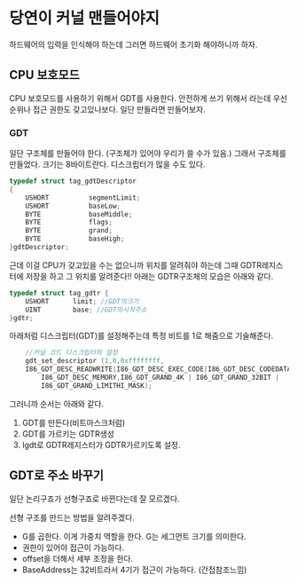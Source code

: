 # 당연이 커널 맨들어야지

하드웨어의 입력을 인식해야 하는데 그러면 하드웨어 초기화 해야하니까 하자.

## CPU 보호모드
CPU 보호모드를 사용하기 위해서 GDT를 사용한다. 안전하게 쓰기 위해서 라는데 우선순위나 접근 권한도 갖고있나보다. 일단 만들라면 만들어보자.

### GDT

일단 구조체를 만들어야 한다. (구조체가 있어야 우리가 쓸 수가 있음.) 그래서 구조체를 만들었다. 크기는 8바이트란다. 디스크립터가 많을 수도 있다.
```c++
typedef struct tag_gdtDescriptor 
{
	USHORT			segmentLimit;
	USHORT			baseLow;
	BYTE			baseMiddle;
	BYTE			flags;
	BYTE			grand;
	BYTE			baseHigh;
}gdtDescriptor;
```
근데 이걸 CPU가 갖고있을 수는 없으니까 위치를 알려줘야 하는데 그때 GDTR레지스터에 저장을 하고 그 위치를 알려준다!! 아래는 GDTR구조체의 모습은 아래와 같다.
```c++
typedef struct tag_gdtr {
	USHORT		limit; //GDT의크기
	UINT		base; //GDT의시작주소
}gdtr;
```
아래처럼 디스크립터(GDT)를 설정해주는데 특정 비트를 1로 해줌으로 기술해준다.
```c++ 
	//커널 코드 디스크립터의 설정
	gdt_set_descriptor (1,0,0xffffffff,
	I86_GDT_DESC_READWRITE|I86_GDT_DESC_EXEC_CODE|I86_GDT_DESC_CODEDATA|
        I86_GDT_DESC_MEMORY,I86_GDT_GRAND_4K | I86_GDT_GRAND_32BIT | 
        I86_GDT_GRAND_LIMITHI_MASK);
```
그러니까 순서는 아래와 같다.

1. GDT를 만든다(비트마스크처럼)
2. GDT를 가르키는 GDTR생성
3. lgdt로 GDTR레지스터가 GDTR가르키도록 설정.

## GDT로 주소 바꾸기

일단 논리구죠가 선형구죠로 바뀐다는데 잘 모르겠다.

선형 구조를 만드는 방법을 알려주겠다.

- G를 곱한다. 이게 가중치 역할을 한다. G는 세그먼트 크기를 의미한다.
- 권한이 있어야 접근이 가능하다.
- offset을 더해서 세부 조정을 한다.
- BaseAddress는 32비트라서 4기가 접근이 가능하다. (간접참조느낌)